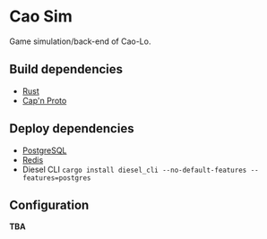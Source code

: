 # Cao Sim

Game simulation/back-end of Cao-Lo.

## Build dependencies

- [Rust](https://rustup.rs/)
- [Cap'n Proto](https://capnproto.org/)

## Deploy dependencies

- [PostgreSQL](https://www.postgresql.org/)
- [Redis](https://keydb.dev/)
- Diesel CLI `cargo install diesel_cli --no-default-features --features=postgres`


## Configuration

__TBA__

